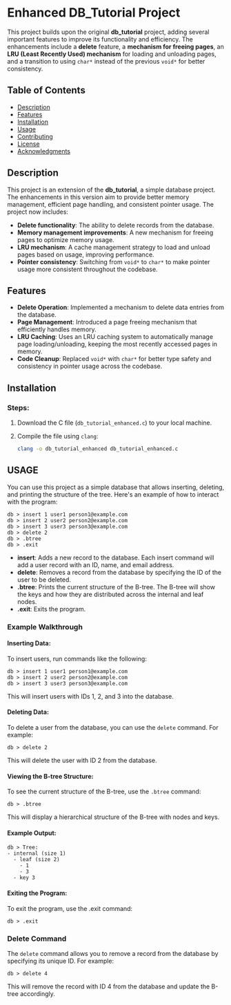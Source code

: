 # Enhanced DB_Tutorial Project

This project builds upon the original **db_tutorial** project, adding several important features to improve its functionality and efficiency. The enhancements include a **delete** feature, a **mechanism for freeing pages**, an **LRU (Least Recently Used) mechanism** for loading and unloading pages, and a transition to using `char*` instead of the previous `void*` for better consistency.

## Table of Contents
- [Description](#description)
- [Features](#features)
- [Installation](#installation)
- [Usage](#usage)
- [Contributing](#contributing)
- [License](#license)
- [Acknowledgments](#acknowledgments)

## Description

This project is an extension of the **db_tutorial**, a simple database project. The enhancements in this version aim to provide better memory management, efficient page handling, and consistent pointer usage. The project now includes:

- **Delete functionality**: The ability to delete records from the database.
- **Memory management improvements**: A new mechanism for freeing pages to optimize memory usage.
- **LRU mechanism**: A cache management strategy to load and unload pages based on usage, improving performance.
- **Pointer consistency**: Switching from `void*` to `char*` to make pointer usage more consistent throughout the codebase.

## Features

- **Delete Operation**: Implemented a mechanism to delete data entries from the database.
- **Page Management**: Introduced a page freeing mechanism that efficiently handles memory.
- **LRU Caching**: Uses an LRU caching system to automatically manage page loading/unloading, keeping the most recently accessed pages in memory.
- **Code Cleanup**: Replaced `void*` with `char*` for better type safety and consistency in pointer usage across the codebase.

## Installation

### Steps:
1. Download the C file (`db_tutorial_enhanced.c`) to your local machine.

2. Compile the file using `clang`:
   ```bash
   clang -o db_tutorial_enhanced db_tutorial_enhanced.c

## USAGE
You can use this project as a simple database that allows inserting, deleting, and printing the structure of the tree. Here's an example of how to interact with the program:
```
db > insert 1 user1 person1@example.com
db > insert 2 user2 person2@example.com
db > insert 3 user3 person3@example.com
db > delete 2
db > .btree
db > .exit
```

- **insert**: Adds a new record to the database. Each insert command will add a user record with an ID, name, and email address.
- **delete**: Removes a record from the database by specifying the ID of the user to be deleted.
- **.btree**: Prints the current structure of the B-tree. The B-tree will show the keys and how they are distributed across the internal and leaf nodes.
- **.exit**: Exits the program.

### Example Walkthrough

#### Inserting Data:

To insert users, run commands like the following:

```
db > insert 1 user1 person1@example.com
db > insert 2 user2 person2@example.com
db > insert 3 user3 person3@example.com
```
This will insert users with IDs 1, 2, and 3 into the database.

#### Deleting Data:

To delete a user from the database, you can use the `delete` command. For example:

```
db > delete 2
```
This will delete the user with ID 2 from the database.

#### Viewing the B-tree Structure:

To see the current structure of the B-tree, use the `.btree` command:

```
db > .btree
```
This will display a hierarchical structure of the B-tree with nodes and keys.

#### Example Output:

```
db > Tree:
- internal (size 1)
  - leaf (size 2)
    - 1
    - 3
  - key 3
```

#### Exiting the Program:

To exit the program, use the .exit command:
```
db > .exit
```

### Delete Command

The `delete` command allows you to remove a record from the database by specifying its unique ID. For example:

```
db > delete 4
```

This will remove the record with ID 4 from the database and update the B-tree accordingly.

